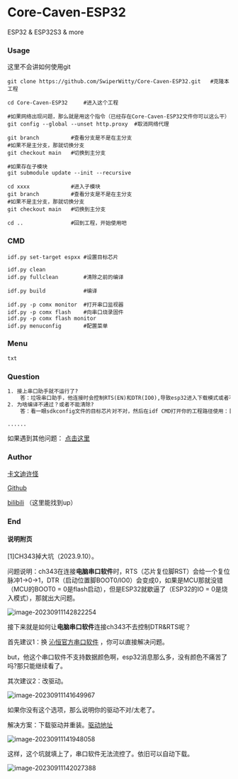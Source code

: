 # Core-Caven-ESP32
ESP32 &amp; ESP32S3 &amp; more



### Usage

这里不会讲如何使用git

~~~shell
git clone https://github.com/SwiperWitty/Core-Caven-ESP32.git 	#克隆本工程

cd Core-Caven-ESP32 	#进入这个工程

#如果网络出现问题，那么就是用这个指令（已经存在Core-Caven-ESP32文件你可以这么干）
git config --global --unset http.proxy 	#取消网络代理

git branch 			#查看分支是不是在主分支
#如果不是主分支，那就切换分支
git checkout main 	#切换到主分支

#如果存在子模块
git submodule update --init --recursive

cd xxxx 			#进入子模块
git branch 			#查看分支是不是在主分支
#如果不是主分支，那就切换分支
git checkout main 	#切换到主分支

cd .. 				#回到工程，开始使用吧
~~~



### CMD

~~~shell
idf.py set-target espxx #设置目标芯片

idf.py clean
idf.py fullclean 		#清除之前的编译

idf.py build 			#编译

idf.py -p comx monitor 	#打开串口监视器
idf.py -p comx flash 	#向串口烧录固件
idf.py -p comx flash monitor
idf.py menuconfig 		#配置菜单

~~~



### Menu

~~~txt
txt

~~~



### Question

~~~txt
1. 接上串口助手就不运行了?
	答：垃圾串口助手，他连接时会控制RTS(EN)和DTR(IO0),导致esp32进入下载模式或者不运行，祥见end说明附页[1]。
2. 为啥编译不通过？或者不能清除?
	答：看一眼sdkconfig文件的目标芯片对不对，然后在idf CMD打开你的工程路径使用：[idf.py fullclean]->[idf.py build]->[idf.py -p COMx flash monitor]试一下。

......
~~~

如果遇到其他问题：
[点击这里](https://www.baidu.com/) 



### Author

[卡文迪许怪](https://github.com/SwiperWitty) 

[Github](https://github.com/SwiperWitty) 

[bilibili](https://space.bilibili.com/102898291?spm_id_from=333.1007.0.0) （这里能找到up） 



### End

#### 说明附页

[1]CH343掉大坑（2023.9.10）。

问题说明：ch343在连接**电脑串口软件**时，RTS（芯片复位脚RST）会给一个复位脉冲1->0->1，DTR（启动位置脚BOOT0/IO0）会变成0，如果是MCU那就没错（MCU的BOOT0 = 0是flash启动），但是ESP32就歇逼了（ESP32的IO = 0是烧入模式），那就出大问题。

![image-20230911142822254](https://gitee.com/Swiper_witty/caven_img/raw/master/img/202309111428325.png)

接下来就是如何让**电脑串口软件**连接ch343不去控制DTR&RTS呢？

首先建议1：换 [沁恒官方串口软件](https://www.wch.cn/downloads/COMTransmit_ZIP.html) ，你可以直接解决问题。

but，他这个串口软件不支持数据颜色啊，esp32消息那么多，没有颜色不痛苦了吗?那只能继续看了。

其次建议2：改驱动。

![image-20230911141649967](https://gitee.com/Swiper_witty/caven_img/raw/master/img/202309111416058.png)

如果你没有这个选项，那么说明你的驱动不对/太老了。

解决方案：下载驱动并重装。[驱动地址](https://www.wch.cn/downloads/CH343SER_EXE.html) 

![image-20230911141948058](https://gitee.com/Swiper_witty/caven_img/raw/master/img/202309111419095.png)



这样，这个坑就填上了，串口软件无法流控了。依旧可以自动下载。

![image-20230911142027388](https://gitee.com/Swiper_witty/caven_img/raw/master/img/202309111420471.png)
